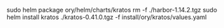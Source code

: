 sudo helm package ory/helm/charts/kratos
rm -f ./harbor-1.14.2.tgz
sudo helm install kratos ./kratos-0.41.0.tgz -f install/ory/kratos/values.yaml